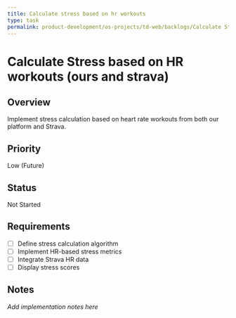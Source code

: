```yaml
---
title: Calculate stress based on hr workouts
type: task
permalink: product-development/os-projects/td-web/backlogs/Calculate Stress based on HR workouts
---
```


# Calculate Stress based on HR workouts (ours and strava)

## Overview
Implement stress calculation based on heart rate workouts from both our platform and Strava.

## Priority
Low (Future)

## Status
Not Started

## Requirements
- [ ] Define stress calculation algorithm
- [ ] Implement HR-based stress metrics
- [ ] Integrate Strava HR data
- [ ] Display stress scores

## Notes
_Add implementation notes here_